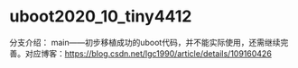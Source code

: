# uboot2020_10_tiny4412

分支介绍：
main——初步移植成功的uboot代码，并不能实际使用，还需继续完善。对应博客：https://blog.csdn.net/lgc1990/article/details/109160426

